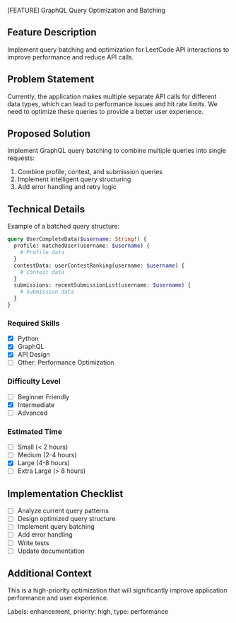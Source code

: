 [FEATURE] GraphQL Query Optimization and Batching

## Feature Description
Implement query batching and optimization for LeetCode API interactions to improve performance and reduce API calls.

## Problem Statement
Currently, the application makes multiple separate API calls for different data types, which can lead to performance issues and hit rate limits. We need to optimize these queries to provide a better user experience.

## Proposed Solution
Implement GraphQL query batching to combine multiple queries into single requests:
1. Combine profile, contest, and submission queries
2. Implement intelligent query structuring
3. Add error handling and retry logic

## Technical Details
Example of a batched query structure:
```graphql
query UserCompleteData($username: String!) {
  profile: matchedUser(username: $username) {
    # Profile data
  }
  contestData: userContestRanking(username: $username) {
    # Contest data
  }
  submissions: recentSubmissionList(username: $username) {
    # Submission data
  }
}
```

### Required Skills
- [x] Python
- [x] GraphQL
- [x] API Design
- [ ] Other: Performance Optimization

### Difficulty Level
- [ ] Beginner Friendly
- [x] Intermediate
- [ ] Advanced

### Estimated Time
- [ ] Small (< 2 hours)
- [ ] Medium (2-4 hours)
- [x] Large (4-8 hours)
- [ ] Extra Large (> 8 hours)

## Implementation Checklist
- [ ] Analyze current query patterns
- [ ] Design optimized query structure
- [ ] Implement query batching
- [ ] Add error handling
- [ ] Write tests
- [ ] Update documentation

## Additional Context
This is a high-priority optimization that will significantly improve application performance and user experience.

Labels: enhancement, priority: high, type: performance
